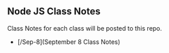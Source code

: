 ## Node JS Class Notes

Class Notes for each class will be posted to this repo. 

- [/Sep-8](September 8 Class Notes)